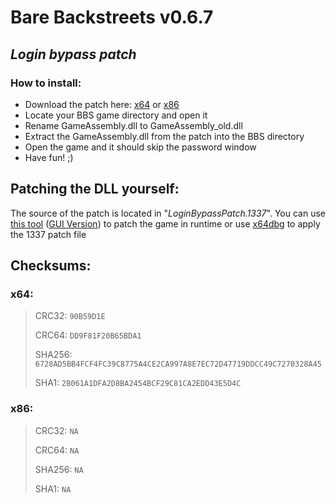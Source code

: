 # Bare Backstreets v0.6.7
## _Login bypass patch_

### How to install:

- Download the patch here: [x64](https://github.com/OpenYiffGames/BareBackstreets/releases/download/v0.6.7/LoginBypassPatch-x64.zip) or [x86]()
- Locate your BBS game directory and open it
- Rename GameAssembly.dll to GameAssembly_old.dll
- Extract the GameAssembly.dll from the patch into the BBS directory
- Open the game and it should skip the password window
- Have fun! ;)

## Patching the DLL yourself:
The source of the patch is located in "_LoginBypassPatch.1337_". You can use [this tool](https://github.com/chausner/1337patch) ([GUI Version](https://github.com/Deltafox79/Win_1337_Apply_Patch)) to patch the game in runtime or use [x64dbg](https://github.com/x64dbg/x64dbg) to apply the 1337 patch file

## Checksums:
### x64:
> CRC32: ```90B59D1E```
> 
> CRC64: ```DD9F81F20B65BDA1```
>
> SHA256: ```6728AD5BB4FCF4FC39C8775A4CE2CA997A8E7EC72D47719DDCC49C7270328A45```
> 
> SHA1: ```2B061A1DFA2D8BA2454BCF29C81CA2EDD43E5D4C```

### x86:
> CRC32: ```NA```
> 
> CRC64: ```NA```
>
> SHA256: ```NA```
> 
> SHA1: ```NA```